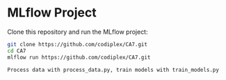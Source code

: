 # MLflow Project

Clone this repository and run the MLflow project:

```sh
git clone https://github.com/codiplex/CA7.git
cd CA7
mlflow run https://github.com/codiplex/CA7.git

Process data with process_data.py, train models with train_models.py

